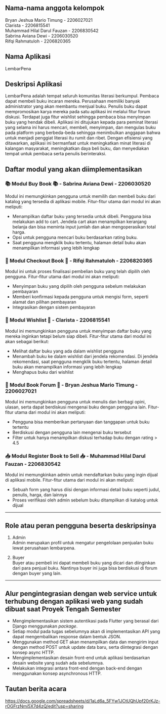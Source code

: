 ## Nama-nama anggota kelompok
Bryan Jeshua Mario Timung - 2206027021</br>
Clarista - 2206815541</br>
Muhammad Hilal Darul Fauzan - 2206830542</br>
Sabrina Aviana Dewi - 2206030520</br>
Rifqi Rahmatuloh - 2206820365</br>

## Nama Aplikasi
LembarPena  

## Deskripsi Aplikasi
LembarPena adalah tempat seluruh komunitas literasi berkumpul. Pembaca dapat membeli buku incaran mereka. Perusahaan memiliki banyak administrator yang akan membantu menjual buku. Penulis buku dapat mempromosikan karya mereka pada satu aplikasi ini melalui fitur forum diskusi. Terdapat juga fitur wishlist sehingga pembaca bisa menyimpan buku yang hendak dibeli. Aplikasi ini ditujukan kepada para peminat literasi yang selama ini harus mencari, membeli, menyimpan, dan mengulas buku pada platform yang berbeda-beda sehingga menimbulkan anggapan bahwa untuk menjadi penggiat literasi itu rumit dan ribet. Dengan efisiensi yang ditawarkan, aplikasi ini bermanfaat untuk meningkatkan minat literasi di kalangan masyarakat, meningkatkan daya beli buku, dan menyediakan tempat untuk pembaca serta penulis berinteraksi.


## Daftar modul yang akan diimplementasikan
### 📚 Modul Buy Book 📚 - Sabrina Aviana Dewi - 2206030520
Modul ini memungkinkan pengguna untuk memilih dan membeli buku dari katalog yang tersedia di aplikasi mobile. Fitur-fitur utama dari modul ini akan meliputi:
- Menampilkan daftar buku yang tersedia untuk dibeli. Pengguna bisa melakukan add to cart. Jendela cart akan menampilkan keranjang belanja dan bisa meminta input jumlah dan akan mengoperasikan total harga.
- Opsi untuk pengguna mencari buku berdasarkan rating buku.
- Saat pengguna mengklik buku tertentu, halaman detail buku akan menampilkan informasi yang lebih lengkap

### 🛒 Modul Checkout Book 🛒 - Rifqi Rahmatuloh - 2206820365 
Modul ini untuk proses finalisasi pembelian buku yang telah dipilih oleh pengguna. Fitur-fitur utama dari modul ini akan meliputi:
- Menyimpan buku yang dipilih oleh pengguna sebelum melakukan pembayaran
- Memberi konfirmasi kepada pengguna untuk mengisi form, seperti alamat dan pilihan pembayaran
- Integrasikan dengan sistem pembayaran

### 🎁 Modul Wishlist 🎁 - Clarista - 2206815541
Modul ini memungkinkan pengguna untuk menyimpan daftar buku yang mereka inginkan tetapi belum siap dibeli. Fitur-fitur utama dari modul ini akan sebagai berikut:
- Melihat daftar buku yang ada dalam wishlist pengguna
- Menambah buku ke dalam wishlist dari jendela rekomendasi. Di jendela rekomendasi, saat pengguna mengklik buku tertentu, halaman detail buku akan menampilkan informasi yang lebih lengkap
- Menghapus buku dari wishlist
  
### 📝 Modul Book Forum 📝 - Bryan Jeshua Mario Timung - 2206027021
Modul ini memungkinkan pengguna untuk menulis dan berbagi opini, ulasan, serta dapat berdiskusi mengenai buku dengan pengguna lain. Fitur-fitur utama dari modul ini akan meliputi:
- Pengguna bisa memberikan pertanyaan dan tanggapan untuk buku tertentu
- Berdiskusi dengan pengguna lain mengenai buku tersebut
- Filter untuk hanya menampilkan diskusi terhadap buku dengan rating > 4.5

### 📥 Modul Register Book to Sell 📥 - Muhammad Hilal Darul Fauzan - 2206830542
Modul ini memungkinkan admin untuk mendaftarkan buku yang ingin dijual di aplikasi mobile. Fitur-fitur utama dari modul ini akan meliputi:
- Sebuah form yang harus diisi dengan informasi detail buku seperti judul, penulis, harga, dan lainnya
- Proses verifikasi oleh admin sebelum buku ditampilkan di katalog untuk dijual

---


## Role atau peran pengguna beserta deskripsinya
1. Admin </br>
Admin merupakan profil untuk mengatur pengelolaan penjualan buku lewat perusahaan lembarpena.

2. Buyer </br>
Buyer atau pembeli ini dapat membeli buku yang dicari dan diinginkan dari para penjual buku. Nantinya buyer ini juga bisa berdiskusi di forum dengan buyer yang lain.

---

## Alur pengintegrasian dengan web service untuk terhubung dengan aplikasi web yang sudah dibuat saat Proyek Tengah Semester
- Mengimplementasikan sistem autentikasi pada Flutter yang berasal dari Django menggunakan _package_.
- Setiap modul pada tugas sebelumnya akan di implementasikan API yang dapat mengembalikan response dalam bentuk JSON.
- Menggunakan method GET akan menampilkan data dan mengirim input dengan method POST untuk update data baru, serta diintegrasi dengan konsep async HTTP.
- Mengimplementasikan desain front-end untuk aplikasi berdasarkan desain website yang sudah ada sebelumnya.
- Melakukan integrasi antara front-end dengan back-end dengan menggunakan konsep asynchronous HTTP.

## Tautan berita acara
https://docs.google.com/spreadsheets/d/1aLd6a_5FYw1JCtUQhUpf20rKJz-rOGFrzNmi5X7d4zQ/edit?usp=sharing

